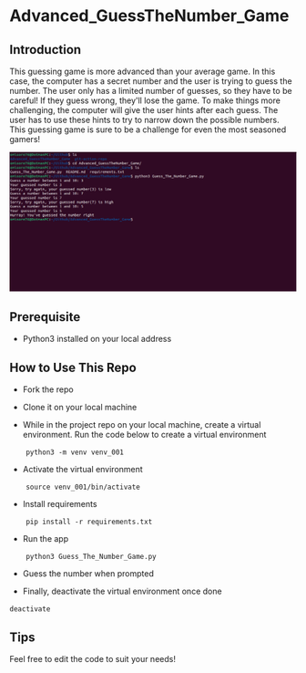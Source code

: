 # Advanced_GuessTheNumber_Game

## Introduction

This guessing game is more advanced than your average game. In this case, the computer has a secret number and the user is trying to guess the number. The user only has a limited number of guesses, so they have to be careful! If they guess wrong, they'll lose the game. To make things more challenging, the computer will give the user hints after each guess. The user has to use these hints to try to narrow down the possible numbers. This guessing game is sure to be a challenge for even the most seasoned gamers!

![Image!](Images/image_001.png)

## Prerequisite
- Python3 installed on your local address

## How to Use This Repo

- Fork the repo

- Clone it on your local machine

- While in the project repo on your local machine, create a virtual environment. Run the code below to create a virtual environment
```
	python3 -m venv venv_001
```
- Activate the virtual environment
```
	source venv_001/bin/activate
```
- Install requirements
```
	pip install -r requirements.txt
```
- Run the app
```
	python3 Guess_The_Number_Game.py
```
- Guess the number when prompted

- Finally, deactivate the virtual environment once done 
```
deactivate
```
## Tips

Feel free to edit the code to suit your needs!
